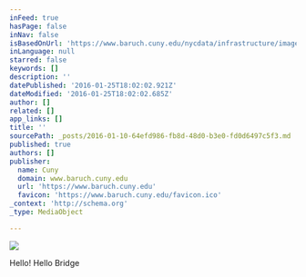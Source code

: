 ```yaml
---
inFeed: true
hasPage: false
inNav: false
isBasedOnUrl: 'https://www.baruch.cuny.edu/nycdata/infrastructure/images/brooklynbridge.jpg'
inLanguage: null
starred: false
keywords: []
description: ''
datePublished: '2016-01-25T18:02:02.921Z'
dateModified: '2016-01-25T18:02:02.685Z'
author: []
related: []
app_links: []
title: ''
sourcePath: _posts/2016-01-10-64efd986-fb8d-48d0-b3e0-fd0d6497c5f3.md
published: true
authors: []
publisher:
  name: Cuny
  domain: www.baruch.cuny.edu
  url: 'https://www.baruch.cuny.edu'
  favicon: 'https://www.baruch.cuny.edu/favicon.ico'
_context: 'http://schema.org'
_type: MediaObject

---
```

<article style=""><img src="https://s3-us-west-2.amazonaws.com/the-grid-img/p/b58b40dea05d5130c7da0c3a794e5df3764aa140.jpg" /></article>

Hello! Hello Bridge